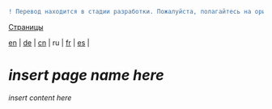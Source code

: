 ```diff
! Перевод находится в стадии разработки. Пожалуйста, полагайтесь на оригинальную версию на английском языке.
```

[Страницы](https://github.com/syncloud/docs/blob/master/ru/index.md#Страницы)

[en](https://github.com/syncloud/platform/wiki/Report-problems) | 
[de](https://github.com/syncloud/docs/blob/master/de/content/Report-problems.md) | 
[cn](https://github.com/syncloud/docs/blob/master/cn/content/Report-problems.md) | 
ru | 
[fr](https://github.com/syncloud/docs/blob/master/fr/content/Report-problems.md) | 
[es](https://github.com/syncloud/docs/blob/master/es/content/Report-problems.md) | 

# *insert page name here*

*insert content here*
